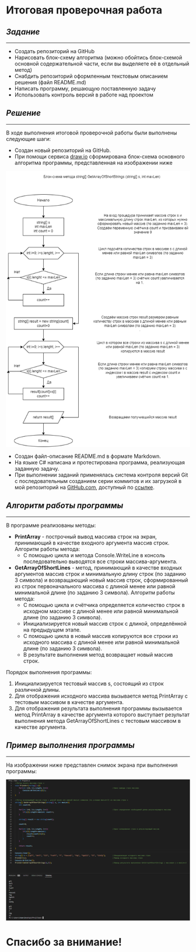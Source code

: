 # Итоговая проверочная работа

## *Задание*
---

* Создать репозиторий на GitHub
* Нарисовать блок-схему алгоритма (можно обойтись блок-схемой основной содержательной части, если вы выделяете её в отдельный метод)
* Снабдить репозиторий оформленным текстовым описанием решения (файл README.md)
* Написать программу, решающую поставленную задачу
* Использовать контроль версий в работе над проектом

## *Решение*
---
В ходе выполнения итоговой проверочной работы были выполнены следующие шаги:
* Создан новый репозиторий на GitHub.
* При помощи сервиса [draw.io](https://app.diagrams.net/) сформирована блок-схема основного алгоритма программы, представленная на изображении ниже

![Блок-схема метода, реализующего задачу](FProj_Scheme.png)

* Создан файл-описание README.md в формате Markdown.
* На языке C# написана и протестирована программа, реализующая заданную задачу. 
* При выполнении заданий применялась система контроля версий Git с последовательным созданием серии коммитов и их загрузкой в мой репозиторий на [GitHub.com](https://GitHub.com), доступный по [ссылке](https://github.com/Alisbur/FProj.git).

## *Алгоритм работы программы*
---
В программе реализованы методы:
* __PrintArray__ - построчный вывод массива строк на экран, принимающий в качестве входного аргумента массив строк. Алгоритм работы метода:
    * С помощью цикла и метода Console.WriteLine в консоль последовательно выводятся все строки массива-аргумента.
* __GetArrayOfShortLines__ - метод, принимающий в качестве входных аргументов массив строк и минимальную длину строк (по заданию 3 символа) и возвращающий новый массив строк, сформированный из строк первоначального массива с длиной менее или равной минимальной длине (по заданию 3 символа). Алгоритм работы метода:
    * С помощью цикла и счётчика определяется количество строк в исходном массиве с длиной менее или равной минимальной длине (по заданию 3 символа).
    * Инициализируется новый массив строк с длиной, определённой на предыдущем этапе.
    * С помощью цикла в новый массив копируются все строки из исходного массива с длиной менее или равной минимальной длине (по заданию 3 символа).
    * В результате выполнения метод возвращает новый массив строк.

Порядок выполнения программы:
1. Инициализируется тестовый массив s, состоящий из строк различной длины. 
2. Для отображения исходного массива вызывается метод PrintArray с тестовым массивом в качестве аргумента.
3. Для отображения результата выполнения программы вызывается метод PrintArray в качестве аргумента которого выступает результат выполнения метода GetArrayOfShortLines с тестовым массивом в качестве аргумента.

## *Пример выполнения программы*
---

На изображении ниже представлен снимок экрана при выполнения программы:

![Результат выполнения программы на тестовом массиве строк](Screenshot.png)


# Спасибо за внимание!